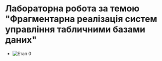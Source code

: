 # Лабораторна робота за темою "Фрагментарна реалізація систем управління табличними базами даних"

* ![Етап 0]()

